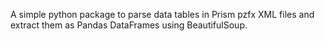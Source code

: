 A simple python package to parse data tables in Prism pzfx XML files and extract them as Pandas DataFrames using BeautifulSoup.
